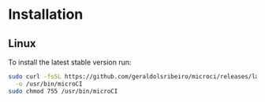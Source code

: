 # Installation

## Linux

To install the latest stable version run:

```bash
sudo curl -fsSL https://github.com/geraldolsribeiro/microci/releases/latest/download/microCI \
  -o /usr/bin/microCI
sudo chmod 755 /usr/bin/microCI
```

